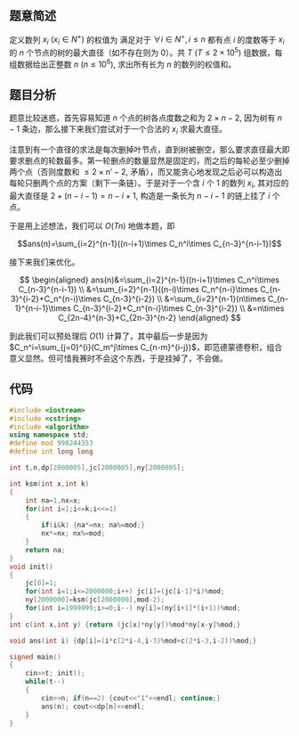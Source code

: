## 题意简述
定义数列 $x_i\ (x_i∈N^+)$ 的权值为 满足对于 $∀i∈N^+,i\leq n$ 都有点 $i$ 的度数等于 $x_i$ 的 $n$ 个节点的树的最大直径（如不存在则为 $0$）。共 $T\ (T\leq 2\times 10^5)$ 组数据，每组数据给出正整数 $n\ (n\leq 10^6)$, 求出所有长为 $n$ 的数列的权值和。

## 题目分析
题意比较迷惑，首先容易知道 $n$ 个点的树各点度数之和为 $2\times n-2$, 因为树有 $n-1$ 条边，那么接下来我们尝试对于一个合法的 $x_i$ 求最大直径。

注意到有一个直径的求法是每次删掉叶节点，直到树被删空，那么要求直径最大即要求删点的轮数最多。第一轮删点的数量显然是固定的，而之后的每轮必至少删掉两个点（否则度数和 $\leq 2\times n'-2$, 矛盾），而又能贪心地发现之后必可以构造出每轮只删两个点的方案（剩下一条链）。于是对于一个含 $i$ 个 $1$ 的数列 $x_i$, 其对应的最大直径是 $2+(n-i-1)=n-i+1$, 构造是一条长为 $n-i-1$ 的链上挂了 $i$ 个点。

于是用上述想法，我们可以 $O(Tn)$ 地做本题，即 

$$ans(n)=\sum_{i=2}^{n-1}((n-i+1)\times C_n^i\times C_{n-3}^{n-i-1})$$

接下来我们来优化。

$$
\begin{aligned}
ans(n)&=\sum_{i=2}^{n-1}((n-i+1)\times C_n^i\times C_{n-3}^{n-i-1}) \\
&=\sum_{i=2}^{n-1}((n-i)\times C_n^{n-i}\times C_{n-3}^{i-2}+C_n^{n-i}\times C_{n-3}^{i-2}) \\
&=\sum_{i=2}^{n-1}(n\times C_{n-1}^{n-i-1}\times C_{n-3}^{i-2}+C_n^{n-i}\times C_{n-3}^{i-2}) \\
&=n\times C_{2n-4}^{n-3}+C_{2n-3}^{n-2}
\end{aligned}
$$

到此我们可以预处理后 $O(1)$ 计算了，其中最后一步是因为 $C_n^i=\sum_{j=0}^{i}(C_m^j\times C_{n-m}^{i-j})$，即范德蒙德卷积，组合意义显然。但可惜我赛时不会这个东西，于是挂掉了，不会做。

## 代码

```cpp
#include <iostream>
#include <cstring>
#include <algorithm>
using namespace std;
#define mod 998244353
#define int long long

int t,n,dp[2000005],jc[2000005],ny[2000005];

int ksm(int x,int k)
{
	int na=1,nx=x;
	for(int i=1;i<=k;i<<=1)
	{
		if(i&k) {na*=nx; na%=mod;}
		nx*=nx; nx%=mod;
	}
	return na;
}
void init()
{
	jc[0]=1;
	for(int i=1;i<=2000000;i++) jc[i]=(jc[i-1]*i)%mod;
	ny[2000000]=ksm(jc[2000000],mod-2);
	for(int i=1999999;i>=0;i--) ny[i]=(ny[i+1]*(i+1))%mod;
}
int c(int x,int y) {return (jc[x]*ny[y])%mod*ny[x-y]%mod;}

void ans(int i) {dp[i]=(i*c(2*i-4,i-3)%mod+c(2*i-3,i-2))%mod;}

signed main()
{
	cin>>t; init();
	while(t--)
	{
		cin>>n; if(n==2) {cout<<"1"<<endl; continue;}
		ans(n); cout<<dp[n]<<endl;
	}
}
```
